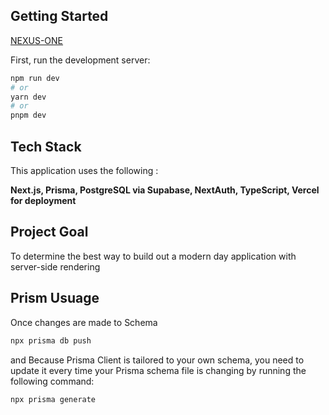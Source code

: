 ## Getting Started

[NEXUS-ONE](https://https://nexus-one-flax.vercel.app/)

First, run the development server:

```bash
npm run dev
# or
yarn dev
# or
pnpm dev
```
## Tech Stack

This application uses the following : 

**Next.js,
Prisma,
PostgreSQL via Supabase,
NextAuth,
TypeScript,
Vercel for deployment**

## Project Goal

To determine the best way to build out a modern day application with server-side rendering


## Prism Usuage

Once changes are made to Schema 

```bash
npx prisma db push
```

and Because Prisma Client is tailored to your own schema, you need to update it every time your Prisma schema file is changing by running the following command:

```bash
npx prisma generate
```
